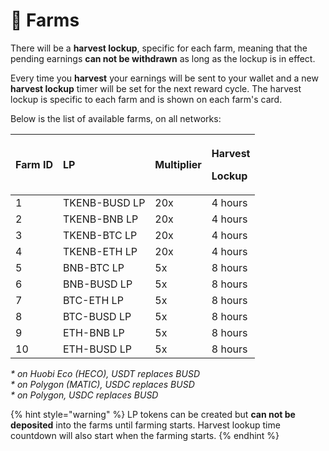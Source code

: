 # 🚜 Farms

There will be a **harvest lockup**, specific for each farm, meaning that the pending earnings **can not be withdrawn** as long as the lockup is in effect.

Every time you **harvest** your earnings will be sent to your wallet and a new **harvest lockup** timer will be set for the next reward cycle. The harvest lockup is specific to each farm and is shown on each farm's card.

Below is the list of available farms, on all networks:

<table>
  <thead>
    <tr>
      <th style="text-align:left">Farm ID</th>
      <th style="text-align:left">LP</th>
      <th style="text-align:left">Multiplier</th>
      <th style="text-align:left">
        <p>Harvest</p>
        <p>Lockup</p>
      </th>
    </tr>
  </thead>
  <tbody>
    <tr>
      <td style="text-align:left">1</td>
      <td style="text-align:left">TKENB-BUSD LP</td>
      <td style="text-align:left">20x</td>
      <td style="text-align:left">4 hours</td>
    </tr>
    <tr>
      <td style="text-align:left">2</td>
      <td style="text-align:left">TKENB-BNB LP</td>
      <td style="text-align:left">20x</td>
      <td style="text-align:left">4 hours</td>
    </tr>
    <tr>
      <td style="text-align:left">3</td>
      <td style="text-align:left">TKENB-BTC LP</td>
      <td style="text-align:left">20x</td>
      <td style="text-align:left">4 hours</td>
    </tr>
    <tr>
      <td style="text-align:left">4</td>
      <td style="text-align:left">TKENB-ETH LP</td>
      <td style="text-align:left">20x</td>
      <td style="text-align:left">4 hours</td>
    </tr>
    <tr>
      <td style="text-align:left">5</td>
      <td style="text-align:left">BNB-BTC LP</td>
      <td style="text-align:left">5x</td>
      <td style="text-align:left">8 hours</td>
    </tr>
    <tr>
      <td style="text-align:left">6</td>
      <td style="text-align:left">BNB-BUSD LP</td>
      <td style="text-align:left">5x</td>
      <td style="text-align:left">8 hours</td>
    </tr>
    <tr>
      <td style="text-align:left">7</td>
      <td style="text-align:left">BTC-ETH LP</td>
      <td style="text-align:left">5x</td>
      <td style="text-align:left">8 hours</td>
    </tr>
    <tr>
      <td style="text-align:left">8</td>
      <td style="text-align:left">BTC-BUSD LP</td>
      <td style="text-align:left">5x</td>
      <td style="text-align:left">8 hours</td>
    </tr>
    <tr>
      <td style="text-align:left">9</td>
      <td style="text-align:left">ETH-BNB LP</td>
      <td style="text-align:left">5x</td>
      <td style="text-align:left">8 hours</td>
    </tr>
    <tr>
      <td style="text-align:left">10</td>
      <td style="text-align:left">ETH-BUSD LP</td>
      <td style="text-align:left">5x</td>
      <td style="text-align:left">8 hours</td>
    </tr>
  </tbody>
</table>

_\* on Huobi Eco \(HECO\), USDT replaces BUSD_  
_\* on Polygon \(MATIC\), USDC replaces BUSD  
\* on Polygon, USDC replaces BUSD_

{% hint style="warning" %}
LP tokens can be created but **can not be deposited** into the farms until farming starts. Harvest lookup time countdown will also start when the farming starts.
{% endhint %}

